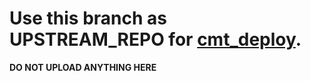 # Use this branch as UPSTREAM_REPO for [cmt_deploy](https://github.com/NadifMasamba/CMT-Hero/tree/cmt_deploy).

**DO NOT UPLOAD ANYTHING HERE**
